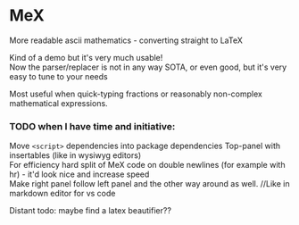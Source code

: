 # MeX
More readable ascii mathematics - converting straight to LaTeX  

Kind of a demo but it's very much usable!  
Now the parser/replacer is not in any way SOTA, or even good, but it's very easy to tune to your needs


Most useful when quick-typing fractions or reasonably non-complex mathematical expressions.


### TODO when I have time and initiative:  
Move `<script>` dependencies into package dependencies
Top-panel with insertables (like in wysiwyg editors)  
For efficiency hard split of MeX code on double newlines (for example with hr) - it'd look nice and increase speed  
Make right panel follow left panel and the other way around as well. //Like in markdown editor for vs code  

Distant todo: maybe find a latex beautifier??  
